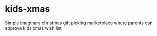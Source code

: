 # kids-xmas
Simple imaginary christmas gift picking marketplace where parents can approve kids xmas wish list
